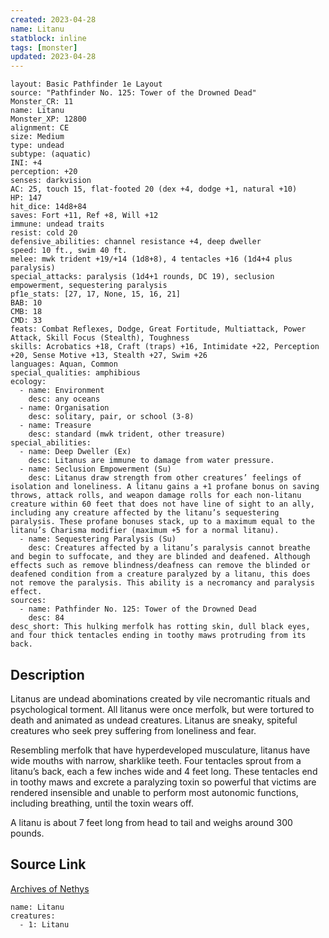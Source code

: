 ```yaml
---
created: 2023-04-28
name: Litanu
statblock: inline
tags: [monster]
updated: 2023-04-28
---
```

```statblock
layout: Basic Pathfinder 1e Layout
source: "Pathfinder No. 125: Tower of the Drowned Dead"
Monster_CR: 11
name: Litanu
Monster_XP: 12800
alignment: CE
size: Medium
type: undead
subtype: (aquatic)
INI: +4
perception: +20
senses: darkvision
AC: 25, touch 15, flat-footed 20 (dex +4, dodge +1, natural +10)
HP: 147
hit_dice: 14d8+84
saves: Fort +11, Ref +8, Will +12
immune: undead traits
resist: cold 20
defensive_abilities: channel resistance +4, deep dweller
speed: 10 ft., swim 40 ft.
melee: mwk trident +19/+14 (1d8+8), 4 tentacles +16 (1d4+4 plus paralysis)
special_attacks: paralysis (1d4+1 rounds, DC 19), seclusion empowerment, sequestering paralysis
pf1e_stats: [27, 17, None, 15, 16, 21]
BAB: 10
CMB: 18
CMD: 33
feats: Combat Reflexes, Dodge, Great Fortitude, Multiattack, Power Attack, Skill Focus (Stealth), Toughness
skills: Acrobatics +18, Craft (traps) +16, Intimidate +22, Perception +20, Sense Motive +13, Stealth +27, Swim +26
languages: Aquan, Common
special_qualities: amphibious
ecology:
  - name: Environment
    desc: any oceans
  - name: Organisation
    desc: solitary, pair, or school (3-8)
  - name: Treasure
    desc: standard (mwk trident, other treasure)
special_abilities:
  - name: Deep Dweller (Ex)
    desc: Litanus are immune to damage from water pressure.
  - name: Seclusion Empowerment (Su)
    desc: Litanus draw strength from other creatures’ feelings of isolation and loneliness. A litanu gains a +1 profane bonus on saving throws, attack rolls, and weapon damage rolls for each non-litanu creature within 60 feet that does not have line of sight to an ally, including any creature affected by the litanu’s sequestering paralysis. These profane bonuses stack, up to a maximum equal to the litanu’s Charisma modifier (maximum +5 for a normal litanu).
  - name: Sequestering Paralysis (Su)
    desc: Creatures affected by a litanu’s paralysis cannot breathe and begin to suffocate, and they are blinded and deafened. Although effects such as remove blindness/deafness can remove the blinded or deafened condition from a creature paralyzed by a litanu, this does not remove the paralysis. This ability is a necromancy and paralysis effect.
sources:
  - name: Pathfinder No. 125: Tower of the Drowned Dead
    desc: 84
desc_short: This hulking merfolk has rotting skin, dull black eyes, and four thick tentacles ending in toothy maws protruding from its back.
```
## Description
Litanus are undead abominations created by vile necromantic rituals and psychological torment. All litanus were once merfolk, but were tortured to death and animated as undead creatures. Litanus are sneaky, spiteful creatures who seek prey suffering from loneliness and fear.

 Resembling merfolk that have hyperdeveloped musculature, litanus have wide mouths with narrow, sharklike teeth. Four tentacles sprout from a litanu’s back, each a few inches wide and 4 feet long. These tentacles end in toothy maws and excrete a paralyzing toxin so powerful that victims are rendered insensible and unable to perform most autonomic functions, including breathing, until the toxin wears off.

 A litanu is about 7 feet long from head to tail and weighs around 300 pounds.
## Source Link
[Archives of Nethys](https://aonprd.com/MonsterDisplay.aspx?ItemName=Litanu)
```encounter-table
name: Litanu
creatures:
  - 1: Litanu
```
